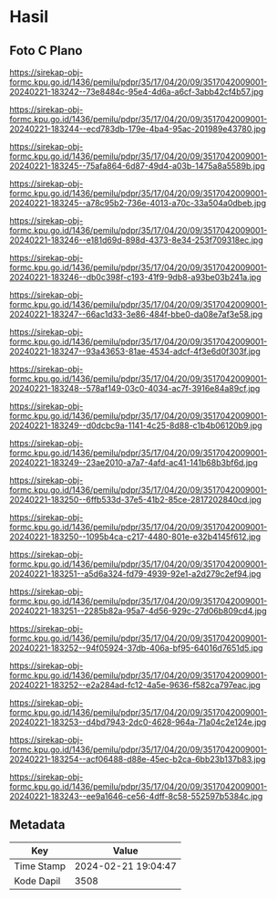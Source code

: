 # Hasil

## Foto C Plano

https://sirekap-obj-formc.kpu.go.id/1436/pemilu/pdpr/35/17/04/20/09/3517042009001-20240221-183242--73e8484c-95e4-4d6a-a6cf-3abb42cf4b57.jpg

https://sirekap-obj-formc.kpu.go.id/1436/pemilu/pdpr/35/17/04/20/09/3517042009001-20240221-183244--ecd783db-179e-4ba4-95ac-201989e43780.jpg

https://sirekap-obj-formc.kpu.go.id/1436/pemilu/pdpr/35/17/04/20/09/3517042009001-20240221-183245--75afa864-6d87-49d4-a03b-1475a8a5589b.jpg

https://sirekap-obj-formc.kpu.go.id/1436/pemilu/pdpr/35/17/04/20/09/3517042009001-20240221-183245--a78c95b2-736e-4013-a70c-33a504a0dbeb.jpg

https://sirekap-obj-formc.kpu.go.id/1436/pemilu/pdpr/35/17/04/20/09/3517042009001-20240221-183246--e181d69d-898d-4373-8e34-253f709318ec.jpg

https://sirekap-obj-formc.kpu.go.id/1436/pemilu/pdpr/35/17/04/20/09/3517042009001-20240221-183246--db0c398f-c193-41f9-9db8-a93be03b241a.jpg

https://sirekap-obj-formc.kpu.go.id/1436/pemilu/pdpr/35/17/04/20/09/3517042009001-20240221-183247--66ac1d33-3e86-484f-bbe0-da08e7af3e58.jpg

https://sirekap-obj-formc.kpu.go.id/1436/pemilu/pdpr/35/17/04/20/09/3517042009001-20240221-183247--93a43653-81ae-4534-adcf-4f3e6d0f303f.jpg

https://sirekap-obj-formc.kpu.go.id/1436/pemilu/pdpr/35/17/04/20/09/3517042009001-20240221-183248--578af149-03c0-4034-ac7f-3916e84a89cf.jpg

https://sirekap-obj-formc.kpu.go.id/1436/pemilu/pdpr/35/17/04/20/09/3517042009001-20240221-183249--d0dcbc9a-1141-4c25-8d88-c1b4b06120b9.jpg

https://sirekap-obj-formc.kpu.go.id/1436/pemilu/pdpr/35/17/04/20/09/3517042009001-20240221-183249--23ae2010-a7a7-4afd-ac41-141b68b3bf6d.jpg

https://sirekap-obj-formc.kpu.go.id/1436/pemilu/pdpr/35/17/04/20/09/3517042009001-20240221-183250--6ffb533d-37e5-41b2-85ce-2817202840cd.jpg

https://sirekap-obj-formc.kpu.go.id/1436/pemilu/pdpr/35/17/04/20/09/3517042009001-20240221-183250--1095b4ca-c217-4480-801e-e32b4145f612.jpg

https://sirekap-obj-formc.kpu.go.id/1436/pemilu/pdpr/35/17/04/20/09/3517042009001-20240221-183251--a5d6a324-fd79-4939-92e1-a2d279c2ef94.jpg

https://sirekap-obj-formc.kpu.go.id/1436/pemilu/pdpr/35/17/04/20/09/3517042009001-20240221-183251--2285b82a-95a7-4d56-929c-27d06b809cd4.jpg

https://sirekap-obj-formc.kpu.go.id/1436/pemilu/pdpr/35/17/04/20/09/3517042009001-20240221-183252--94f05924-37db-406a-bf95-64016d7651d5.jpg

https://sirekap-obj-formc.kpu.go.id/1436/pemilu/pdpr/35/17/04/20/09/3517042009001-20240221-183252--e2a284ad-fc12-4a5e-9636-f582ca797eac.jpg

https://sirekap-obj-formc.kpu.go.id/1436/pemilu/pdpr/35/17/04/20/09/3517042009001-20240221-183253--d4bd7943-2dc0-4628-964a-71a04c2e124e.jpg

https://sirekap-obj-formc.kpu.go.id/1436/pemilu/pdpr/35/17/04/20/09/3517042009001-20240221-183254--acf06488-d88e-45ec-b2ca-6bb23b137b83.jpg

https://sirekap-obj-formc.kpu.go.id/1436/pemilu/pdpr/35/17/04/20/09/3517042009001-20240221-183243--ee9a1646-ce56-4dff-8c58-552597b5384c.jpg


## Metadata

| Key        | Value               |
| ---------- | ------------------- |
| Time Stamp | 2024-02-21 19:04:47 |
| Kode Dapil | 3508                |



